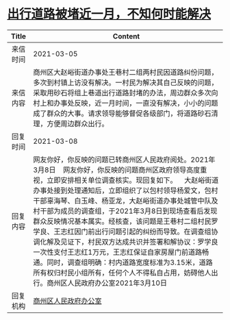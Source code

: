 # <a href="http://www.shangluo.gov.cn/zmhd/ldxxxx.jsp?urltype=leadermail.LeaderMailContentUrl&wbtreeid=1112&leadermailid=6995">出行道路被堵近一月，不知何时能解决</a>
|Title|Content|
|:---:|---|
|来信时间|2021-03-05|
|来信内容|商州区大赵峪街道办事处王巷村二组两村民因道路纠份问题，多次到村镇上访没有解决。一村民为解决其自己反映的问题，采取用砂石将组上巷道出行道路封堵的办法，周边群众多次向村上和办事处反映，近一月时间，一直没有解决，小小的问题成了群众的大事。请求领导能够督促各级部门，将道路砂石清理，方便周边群众出行。|
|回复时间|2021-03-08|
|回复内容|网友你好，你反映的问题已转商州区人民政府阅处。2021年3月8日    网友你好，你反映的问题商州区政府领导高度重视，立即安排相关单位调查核实。现回复如下。    大赵峪街道办事处接到处理通知后，立即组织了以包村领导杨爱文，包村干部辜海琴、白玉峰、杨亚龙，大赵峪街道办事处城管中队及村干部为成员的调查组，于2021年3月8日到现场查看后发现群众反映情况基本属实。经核查，该问题是王巷村二组村民罗学良、王志红因门前出行问题引起的纠纷而导致。在调查组协调化解及见证下，村民双方达成共识并签署和解协议：罗学良一次性支付王志红1万元，王志红保证自家房屋门前道路畅通。同时，调查组明确：村内道路宽度标准为3.15米，道路所有权归村民小组所有，任何个人不得私自占用，妨碍他人出行。商州区人民政府办公室2021年3月10日|
|回复机构|<a href="../../categories/agencies/商州区人民政府办公室.md">商州区人民政府办公室</a>|